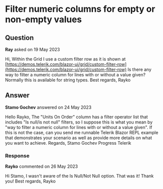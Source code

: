 # Filter numeric columns for empty or non-empty values

## Question

**Ray** asked on 19 May 2023

Hi, Within the Grid I use a custom filter row as it is shown at [https://demos.telerik.com/blazor-ui/grid/custom-filter-row](https://demos.telerik.com/blazor-ui/grid/custom-filter-row) Is there any way to filter a numeric column for lines with or without a value given? Normally this is available for string types. Best regards, Rayko

## Answer

**Stamo Gochev** answered on 24 May 2023

Hello Rayko, The "Units On Order" column has a filter operator list that includes "Is null/is not null" filters, so I suppose this is what you mean by "way to filter a numeric column for lines with or without a value given". If this is not the case, can you send me runnable Telerik Blazor REPL example that demonstrates your scenario as well as provide more details on what you want to achieve. Regards, Stamo Gochev Progress Telerik

### Response

**Rayko** commented on 26 May 2023

Hi Stamo, I wasn't aware of the Is Null/Not Null option. That was it! Thank you! Best regards, Rayko

